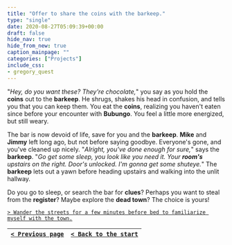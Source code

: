 ```yaml
---
title: "Offer to share the coins with the barkeep."
type: "single"
date: 2020-08-27T05:09:39+00:00
draft: false
hide_nav: true
hide_from_new: true
caption_mainpage: ""
categories: ["Projects"]
include_css:
- gregory_quest
---
```


"*Hey, do you want these? They're chocolate,*" you say as you hold the **coins** out to the **barkeep**. He shrugs, shakes his head in confusion, and tells you that you can keep them. You eat the **coins**, realizing you haven't eaten since before your encounter with **Bubungo**. You feel a little more energized, but still weary. 

The bar is now devoid of life, save for you and the **barkeep**. **Mike** and **Jimmy** left long ago, but not before saying goodbye. Everyone's gone, and you've cleaned up nicely. "*Alright, you've done enough for sure,*" says the **barkeep**. "*Go get some sleep, you look like you need it. Your **room's** upstairs on the right. Door's unlocked. I'm gonna get some shuteye.*" The **barkeep** lets out a yawn before heading upstairs and walking into the unlit hallway.

Do you go to sleep, or search the bar for **clues**? Perhaps you want to steal from the **register**? Maybe explore the **dead town**? The choice is yours!

[``> Wander the streets for a few minutes before bed to familiarize myself with the town.``](../66)

|[``< Previous page``](../64)|[``< Back to the start``](../)|
|---|---|